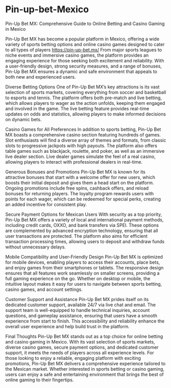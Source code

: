 # Pin-up-bet-Mexico
Pin-Up Bet MX: Comprehensive Guide to Online Betting and Casino Gaming in Mexico

Pin-Up Bet MX has become a popular platform in Mexico, offering a wide variety of sports betting options and online casino games designed to cater to all types of players https://pin-up-bet.mx/ From major sports leagues to niche events and immersive casino games, the platform provides an engaging experience for those seeking both excitement and reliability. With a user-friendly design, strong security measures, and a range of bonuses, Pin-Up Bet MX ensures a dynamic and safe environment that appeals to both new and experienced users.

Diverse Betting Options
One of Pin-Up Bet MX’s key attractions is its vast selection of sports markets, covering everything from soccer and basketball to esports and tennis. The platform offers both pre-match and live betting, which allows players to wager as the action unfolds, keeping them engaged and involved in the game. The live betting feature provides real-time updates on odds and statistics, allowing players to make informed decisions on dynamic bets.

Casino Games for All Preferences
In addition to sports betting, Pin-Up Bet MX boasts a comprehensive casino section featuring hundreds of games. Slot enthusiasts will find a diverse array of themes and formats, from classic slots to progressive jackpots with high payouts. The platform also offers table games such as blackjack, roulette, and poker, as well as an immersive live dealer section. Live dealer games simulate the feel of a real casino, allowing players to interact with professional dealers in real-time.

Generous Bonuses and Promotions
Pin-Up Bet MX is known for its attractive bonuses that start with a welcome offer for new users, which boosts their initial deposit and gives them a head start on the platform. Ongoing promotions include free spins, cashback offers, and reload bonuses for returning players. The loyalty program rewards users with points for each wager, which can be redeemed for special perks, creating an added incentive for consistent play.

Secure Payment Options for Mexican Users
With security as a top priority, Pin-Up Bet MX offers a variety of local and international payment methods, including credit cards, OXXO, and bank transfers via SPEI. These options are complemented by advanced encryption technology, ensuring that all user transactions are protected. The platform also aims for efficient transaction processing times, allowing users to deposit and withdraw funds without unnecessary delays.

Mobile Compatibility and User-Friendly Design
Pin-Up Bet MX is optimized for mobile devices, enabling players to access their accounts, place bets, and enjoy games from their smartphones or tablets. The responsive design ensures that all features work seamlessly on smaller screens, providing a full gaming experience on the go. Whether on desktop or mobile, the intuitive layout makes it easy for users to navigate between sports betting, casino games, and account settings.

Customer Support and Assistance
Pin-Up Bet MX prides itself on its dedicated customer support, available 24/7 via live chat and email. The support team is well-equipped to handle technical inquiries, account questions, and gameplay assistance, ensuring that users have a smooth experience from start to finish. This accessibility and reliability enhance the overall user experience and help build trust in the platform.

Final Thoughts
Pin-Up Bet MX stands out as a top choice for online betting and casino gaming in Mexico. With its vast selection of sports markets, diverse casino games, secure payment options, and dedicated customer support, it meets the needs of players across all experience levels. For those looking to enjoy a reliable, engaging platform with exciting promotions, Pin-Up Bet MX delivers a comprehensive experience tailored to the Mexican market. Whether interested in sports betting or casino gaming, users can enjoy a safe and entertaining environment that brings the best of online gaming to their fingertips.






